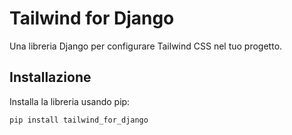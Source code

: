 # Tailwind for Django

Una libreria Django per configurare Tailwind CSS nel tuo progetto.

## Installazione

Installa la libreria usando pip:

```bash
pip install tailwind_for_django